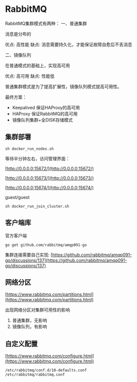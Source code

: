 # RabbitMQ

RabbitMQ集群模式有两种：
一、普通集群

消息是分布的

优点: 高性能
缺点: 消息需要持久化，才能保证故障自愈后不丢消息

二、镜像队列

在普通模式的基础上，实现高可用

优点: 高可用
缺点: 性能低


普通集群模式是为了提高扩展性，镜像队列模式提高可用性。

最终方案：
- Keepalived 保证HAProxy的高可用
- HAProxy 保证RabbitMQ的高可用
- 镜像队列集群+全DISK存储模式

## 集群部署

```
sh docker_run_nodes.sh
```

等待半分钟左右，访问管理界面：

[http://0.0.0.0:15672/](http://0.0.0.0:15672/)

[http://0.0.0.0:15673/](http://0.0.0.0:15673/)

[http://0.0.0.0:15674/](http://0.0.0.0:15674/)

guest/guest

```
sh docker_run_join_cluster.sh
```

## 客户端库

官方客户端
```
go get github.com/rabbitmq/amqp091-go
```

集群连接需要自己实现: [https://github.com/rabbitmq/amqp091-go/discussions/137](https://github.com/rabbitmq/amqp091-go/discussions/137)

## 网络分区

[https://www.rabbitmq.com/partitions.html](https://www.rabbitmq.com/partitions.html)

出现网络分区对集群可用性的影响
1. 普通集群，无影响
2. 镜像队列，有影响

## 自定义配置

[https://www.rabbitmq.com/configure.html](https://www.rabbitmq.com/configure.html)

```
/etc/rabbitmq/conf.d/10-defaults.conf
/etc/rabbitmq/rabbitmq.conf
```
